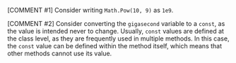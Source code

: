 [COMMENT #1]
Consider writing `Math.Pow(10, 9)` as `1e9`.

[COMMENT #2]
Consider converting the `gigasecond` variable to a `const`, as the value is intended never to change. Usually, `const` values are defined at the class level, as they are frequently used in multiple methods. In this case, the `const` value can be defined within the method itself, which means that other methods cannot use its value.